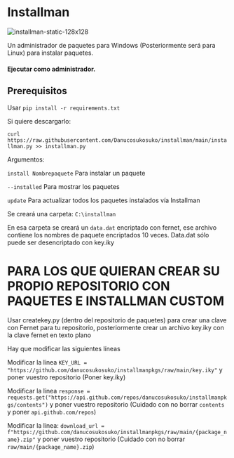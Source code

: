 # Installman

![installman-static-128x128](https://github.com/user-attachments/assets/8a9ecdde-7500-4898-acb1-9af5c12d5a3a)



Un administrador de paquetes para Windows (Posteriormente será para Linux) para instalar paquetes.

#### Ejecutar como administrador.


## Prerequisitos

Usar `pip install -r requirements.txt`

Si quiere descargarlo:

`curl https://raw.githubusercontent.com/Danucosukosuko/installman/main/installman.py >> installman.py`

Argumentos:

`install Nombrepaquete` Para instalar un paquete

`--installed` Para mostrar los paquetes

`update` Para actualizar todos los paquetes instalados vía Installman


Se creará una carpeta: `C:\installman`

En esa carpeta se creará un `data.dat` encriptado con fernet, ese archivo contiene los nombres de paquete encriptados 10 veces. Data.dat sólo puede ser desencriptado con key.iky


# PARA LOS QUE QUIERAN CREAR SU PROPIO REPOSITORIO CON PAQUETES E INSTALLMAN CUSTOM

Usar createkey.py (dentro del repositorio de paquetes) para crear una clave con Fernet para tu repositorio, posteriormente crear un archivo key.iky con la clave fernet en texto plano

Hay que modificar las siguientes líneas

Modificar la línea `KEY_URL = "https://github.com/danucosukosuko/installmanpkgs/raw/main/key.iky"` y poner vuestro repositorio (Poner key.iky)

Modificar la línea `response = requests.get("https://api.github.com/repos/danucosukosuko/installmanpkgs/contents")` y poner vuestro repositorio (Cuidado con no borrar `contents` y poner `api.github.com/repos`)

Modificar la línea: `download_url = f"https://github.com/danucosukosuko/installmanpkgs/raw/main/{package_name}.zip"` y poner vuestro repositorio (Cuidado con no borrar `raw/main/{package_name}.zip`)
